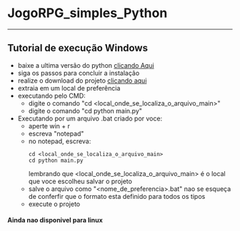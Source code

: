 # JogoRPG_simples_Python

<hr>

## Tutorial de execução Windows
- baixe a ultima versão do python [clicando Aqui](https://www.python.org/downloads/)
- siga os passos para concluir a instalação
- realize o download do projeto [clicando aqui](https://github.com/Kelwinkxps13/JogoRPG_simples_Python/archive/refs/heads/main.zip)
- extraia em um local de preferência
- executando pelo CMD:
  - digite o comando "cd <local_onde_se_localiza_o_arquivo_main>"
  - digite o comando "cd python main.py"
- Executando por um arquivo .bat criado por voce:
  - aperte win + r
  - escreva "notepad"
  - no notepad, escreva:
    ~~~~
    cd <local_onde_se_localiza_o_arquivo_main>
    cd python main.py
    ~~~~
    lembrando que <local_onde_se_localiza_o_arquivo_main> é o local que voce escolheu salvar o projeto
  - salve o arquivo como "<nome_de_preferencia>.bat"
    nao se esqueça de conferfir que o formato esta definido para todos os tipos
  - execute o projeto

#### Ainda nao disponivel para linux
